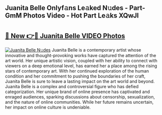 ## Juanita Belle Onlyf𝚊ns Le𝚊ked N𝚞des - Part-GmM Photos Video - Hot Part Le𝚊ks XQwJI

# <h2><a href="http://ac40938.deff.icu/?id=Juanita+Belle">🔗 New 👉🔴 Juanita Belle VIDEO Photos</a></h2>

[![Juanita Belle N𝚞des](https://i.imgur.com/rIISA9y.gif)](http://ac40938.deff.icu/?id=Juanita+Belle)
Juanita Belle is a contemporary artist whose innovative and thought-provoking works have captured the attention of the art world. Her unique artistic vision, coupled with her ability to connect with viewers on a deep emotional level, has earned her a place among the rising stars of contemporary art. With her continued exploration of the human condition and her commitment to pushing the boundaries of her craft, Juanita Belle is sure to leave a lasting impact on the art world and beyond. Juanita Belle is a complex and controversial figure who has defied categorization. Her unique brand of online presence has captivated and enraged audiences, sparking discussions about censorship, sexualization, and the nature of online communities. While her future remains uncertain, her impact on online culture is undeniable.
